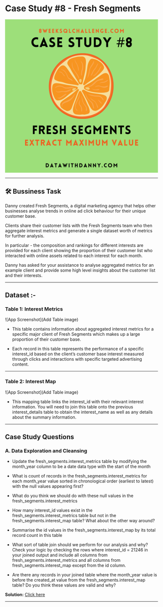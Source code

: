 #  Case Study #8 - Fresh Segments

![App Screenshot](https://raw.githubusercontent.com/Akhand-p-singh/8-Week-SQL-Challenge/master/Images/Case%20Study%208.png)
  

---
## 🛠️ Bussiness Task
Danny created Fresh Segments, a digital marketing agency that helps other businesses analyse trends in online ad click behaviour for their unique customer base.

Clients share their customer lists with the Fresh Segments team who then aggregate interest metrics and generate a single dataset worth of metrics for further analysis.

In particular - the composition and rankings for different interests are provided for each client showing the proportion of their customer list who interacted with online assets related to each interest for each month.

Danny has asked for your assistance to analyse aggregated metrics for an example client and provide some high level insights about the customer list and their interests.

---

## Dataset :-


### Table 1: Interest Metrics

![App Screenshot](Add Table image)

* This table contains information about aggregated interest metrics for a specific major client of Fresh Segments which makes up a large proportion of their customer base.

* Each record in this table represents the performance of a specific interest_id based on the client’s customer base interest measured through clicks and interactions with specific targeted advertising content.

----

### Table 2: Interest Map

![App Screenshot](Add Table image)

* This mapping table links the interest_id with their relevant interest information. You will need to join this table onto the previous interest_details table to obtain the interest_name as well as any details about the summary information.

---
## Case Study Questions

### A. Data Exploration and Cleansing

* Update the fresh_segments.interest_metrics table by modifying the month_year column to be a date data type with the start of the month

* What is count of records in the fresh_segments.interest_metrics for each month_year value sorted in chronological order (earliest to latest) with the null values appearing first?

* What do you think we should do with these null values in the fresh_segments.interest_metrics

* How many interest_id values exist in the fresh_segments.interest_metrics table but not in the fresh_segments.interest_map table? What about the other way around?

* Summarise the id values in the fresh_segments.interest_map by its total record count in this table

* What sort of table join should we perform for our analysis and why? Check your logic by checking the rows where interest_id = 21246 in your joined output and include all columns from fresh_segments.interest_metrics and all columns from fresh_segments.interest_map except from the id column.

* Are there any records in your joined table where the month_year value is before the created_at value from the fresh_segments.interest_map table? Do you think these values are valid and why?

<b>Solution:</b> [Click here](https://github.com/Akhand-p-singh/8-Week-SQL-Challenge/blob/master/Case%20Study%20%238%20-%20Fresh%20Segments/Solution/A.%20Data%20Exploration%20and%20Cleansing.md)

---